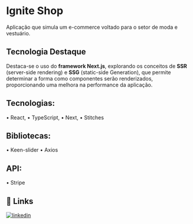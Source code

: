 # Ignite Shop
Aplicação que simula um e-commerce voltado para o setor de moda e vestuário.

## Tecnologia Destaque
Destaca-se o uso do **framework Next.js**, explorando os conceitos de **SSR** (server-side rendering) e **SSG** (static-side Generation), que permite determinar a forma como componentes serão renderizados, proporcionando uma melhora na performance da aplicação.

## Tecnologias:
•	React,
•	TypeScript,
•	Next,
•	Stitches

## Bibliotecas:
•	Keen-slider
•	Axios

## API:
•	Stripe

## 🔗 Links

[![linkedin](https://img.shields.io/badge/linkedin-0A66C2?style=for-the-badge&logo=linkedin&logoColor=white)](https://www.linkedin.com/in/jvmpr-dev/)